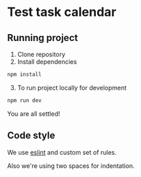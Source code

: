 # Test task calendar

## Running project

1. Clone repository
2. Install dependencies

```sh
npm install
```

3. To run project locally for development

```sh
npm run dev
```

You are all settled!

## Code style

We use [eslint](https://eslint.org/) and custom set of rules.

Also we're using two spaces for indentation.
